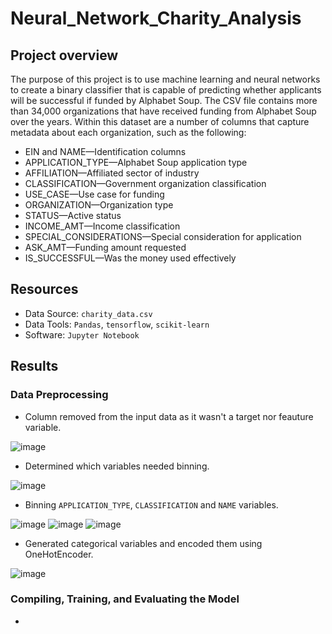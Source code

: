 # Neural_Network_Charity_Analysis

## Project overview

The purpose of this project is to use machine learning and neural networks to create a binary classifier that is capable of predicting whether applicants will be successful if funded by Alphabet Soup. The CSV file contains more than 34,000 organizations that have received funding from Alphabet Soup over the years. Within this dataset are a number of columns that capture metadata about each organization, such as the following:

- EIN and NAME—Identification columns
- APPLICATION_TYPE—Alphabet Soup application type
- AFFILIATION—Affiliated sector of industry
- CLASSIFICATION—Government organization classification
- USE_CASE—Use case for funding
- ORGANIZATION—Organization type
- STATUS—Active status
- INCOME_AMT—Income classification
- SPECIAL_CONSIDERATIONS—Special consideration for application
- ASK_AMT—Funding amount requested
- IS_SUCCESSFUL—Was the money used effectively

## Resources

- Data Source: `charity_data.csv`
- Data Tools: `Pandas`, `tensorflow`, `scikit-learn`
- Software: `Jupyter Notebook`

## Results

### Data Preprocessing

- Column removed from the input data as it wasn't a target nor feauture variable.

![image](https://user-images.githubusercontent.com/91766276/157544838-6d0ba2f0-d981-4b66-873c-b75582a6a1ad.png)

- Determined which variables needed binning.

![image](https://user-images.githubusercontent.com/91766276/157545077-8950aedb-7ff2-457d-b766-b08092ecf45d.png)

- Binning `APPLICATION_TYPE`, `CLASSIFICATION` and `NAME` variables.

![image](https://user-images.githubusercontent.com/91766276/157545395-9d9e6fc8-9cb5-491c-a1b7-284b0d9be12c.png)
![image](https://user-images.githubusercontent.com/91766276/157545473-c02162b4-f7a5-436b-9001-46b4e8c41460.png)
![image](https://user-images.githubusercontent.com/91766276/157545528-379327e4-8629-4e0d-a523-ad999cd43ac1.png)

- Generated categorical variables and encoded them using OneHotEncoder.

![image](https://user-images.githubusercontent.com/91766276/157546269-891c30c6-6afa-46cf-ba8e-f2bf6dfff1f2.png)

### Compiling, Training, and Evaluating the Model

- 

